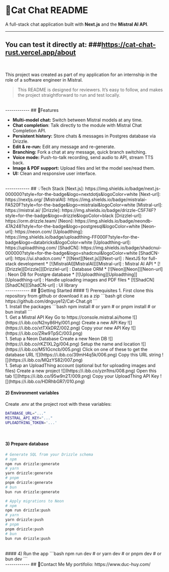 # 👋Cat Chat README

A full-stack chat application built with **Next.js** and the **Mistral AI API**.
<br/>

------------
You can test it directly at:
###https://cat-chat-rust.vercel.app/about
------------
<br/>

This project was created as part of my application for an internship in the role of a software engineer in Mistral.

> This README is designed for reviewers. It’s easy to follow, and makes the project straightforward to run and test locally.

<br>
------------
## 🔧Features

* **Multi-model chat:** Switch between Mistral models at any time.
* **Chat completion**: Talk directly to the module with Mistral Chat Completion API.
* **Persistent history:** Store chats & messages in Postgres database via Drizzle.
* **Edit & re-run:** Edit any message and re-generate.
* **Branching:** Fork a chat at any message, quick branch switching.
* **Voice mode:** Push-to-talk recording, send audio to API, stream TTS back.
* **Image & PDF support:** Upload files and let the model see/read them.
* **UI:** Clean and responsive user interface.
<br>
------------
## 💡Tech Stack
[Next.js]: https://img.shields.io/badge/next.js-000000?style=for-the-badge&logo=nextdotjs&logoColor=white
[Next-url]: https://nextjs.org/
[MistralAI]: https://img.shields.io/badge/mistralai-FA520F?style=for-the-badge&logo=mistralai&logoColor=white
[Mistral-url]: https://mistral.ai/
[Drizzle]: https://img.shields.io/badge/drizzle-C5F74F?style=for-the-badge&logo=drizzle&logoColor=black
[Drizzlel-url]: https://orm.drizzle.team/
[Neon]: https://img.shields.io/badge/neondb-47A248?style=for-the-badge&logo=postgresql&logoColor=white
[Neon-url]: https://neon.com/
[Uploadthing]: https://img.shields.io/badge/uploadthing-FF000F?style=for-the-badge&logo=databricks&logoColor=white
[Uploadthing-url]: https://uploadthing.com/
[ShadCN]: https://img.shields.io/badge/shadcnui-000000?style=for-the-badge&logo=shadcnui&logoColor=white
[ShadCN-url]: https://ui.shadcn.com/
* [![Next][Next.js]][Next-url] : NextJS for full-stack development
* [![MistralAI][MistralAI]][Mistral-url] : Mistral AI API
* [![Drizzle][Drizzle]][Drizzlel-url] : Database ORM
* [![Neon][Neon]][Neon-url] : Neon DB for Postgre database
* [![Uploadthing][Uploadthing]][Uploadthing-url] : Handle uploading images and PDF files
* [![ShadCN][ShadCN]][ShadCN-url] :  UI library
<br>
------------
## 📖Getting Started
#### 1) Prerequisites
1.  First clone this repository from github or download it as a zip
```bash
git clone https://github.com/dnguye12/Cat-Chat.git
```
<br/>
1.  Install the packages
```bash
npm install
# or
yarn
# or
pnpm install
# or
bun install
```
<br/>
1. Get a Mistral API Key
Go to https://console.mistral.ai/home
![](https://i.ibb.co/N2ny86Hy/001.png)
Create a new API Key
![](https://i.ibb.co/xtTXkDRZ/002.png)
Copy your new API Key
![](https://i.ibb.co/ZRw9TpSC/003.png)
<br/>
1. Setup a Neon Database
Create a new Neon DB
![](https://i.ibb.co/rKZ1XL2g/004.png)
Setup the name and location
![](https://i.ibb.co/M51Gcncb/005.png)
Click on one of these to get the database URL
![](https://i.ibb.co/39mH4q5k/006.png)
Copy this URL string
![](https://i.ibb.co/MQzYS82/007.png)
<br />
1. Setup  an UploadThing account (optional but for uploading images and files)
Create a new project
![](https://i.ibb.co/yzn1tns/008.png)
Open this tab
![](https://i.ibb.co/95w9n2T/009.png)
Copy your UploadThing API Key
![](https://i.ibb.co/HDRhbGR7/010.png)
<br />

#### 2) Environment variables
Create .env at the project root with these variables:
```bash
DATABASE_URL="..."
MISTRAL_API_KEY="..."
UPLOADTHING_TOKEN='...'
```
<br />

#### 3) Prepare database
```bash
# Generate SQL from your Drizzle schema
# npm
npm run drizzle:generate
# yarn
yarn drizzle:generate
# pnpm
pnpm drizzle:generate
# bun
bun run drizzle:generate

# Apply migrations to Neon
# npm
npm run drizzle:push
# yarn
yarn drizzle:push
# pnpm
pnpm drizzle:push
# bun
bun run drizzle:push
```
<br />
#### 4) Run the app
```bash
npm run dev
# or
yarn dev
# or
pnpm dev
# or
bun dev
```
<br />
------------
## 🤗Contact Me
My portifolio: https://www.duc-huy.com/